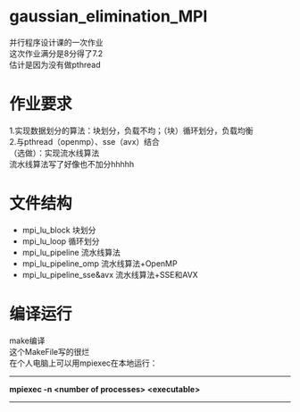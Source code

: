 # gaussian_elimination_MPI  
并行程序设计课的一次作业  
这次作业满分是8分得了7.2  
估计是因为没有做pthread  
# 作业要求
1.实现数据划分的算法：块划分，负载不均；（块）循环划分，负载均衡  
2.与pthread（openmp）、sse（avx）结合  
（选做）：实现流水线算法  
流水线算法写了好像也不加分hhhhh  
# 文件结构
+ mpi_lu_block  块划分  
+ mpi_lu_loop  循环划分  
+ mpi_lu_pipeline  流水线算法  
+ mpi_lu_pipeline_omp	 流水线算法+OpenMP  
+ mpi_lu_pipeline_sse&avx  流水线算法+SSE和AVX  
# 编译运行
make编译  
这个MakeFile写的很烂  
在个人电脑上可以用mpiexec在本地运行：  
***  
**mpiexec  -n  &lt;number of processes&gt;  &lt;executable&gt;**
***
